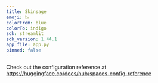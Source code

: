 ```yaml
---
title: Skinsage
emoji: 📉
colorFrom: blue
colorTo: indigo
sdk: streamlit
sdk_version: 1.44.1
app_file: app.py
pinned: false
---
```


Check out the configuration reference at https://huggingface.co/docs/hub/spaces-config-reference
